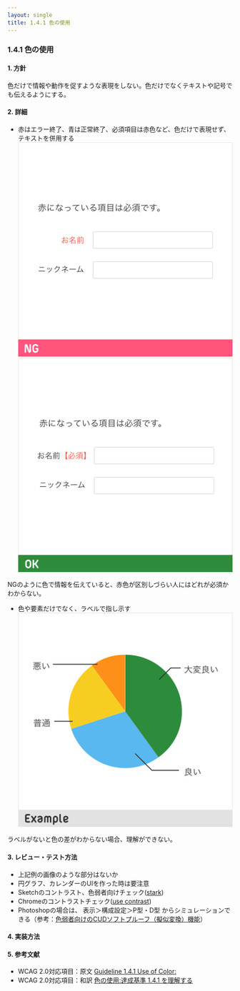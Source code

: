 ```yaml
---
layout: single
title: 1.4.1 色の使用
---
```


### 1.4.1 色の使用

#### 1. 方針
色だけで情報や動作を促すような表現をしない。色だけでなくテキストや記号でも伝えるようにする。

#### 2. 詳細
- 赤はエラー終了、青は正常終了、必須項目は赤色など、色だけで表現せず、テキストを併用する
![色による情報提供のNG例](../../img/1/4/1/1.png)
![色による情報提供のOK例](../../img/1/4/1/2.png)

NGのように色で情報を伝えていると、赤色が区別しづらい人にはどれが必須かわからない。

- 色や要素だけでなく、ラベルで指し示す
![円グラフの例](../../img/1/4/1/3.png)

ラベルがないと色の差がわからない場合、理解ができない。

#### 3. レビュー・テスト方法
- 上記例の画像のような部分はないか
- 円グラフ、カレンダーのUIを作った時は要注意
- Sketchのコントラスト、色弱者向けチェック([stark](http://www.getstark.co/))
- Chromeのコントラストチェック([use contrast](https://chrome.google.com/webstore/detail/chromelens/idikgljglpfilbhaboonnpnnincjhjkd))
- Photoshopの場合は、 表示＞構成設定＞P型・D型 からシミュレーションできる（参考：[色弱者向けのCUDソフトプルーフ（擬似変換）機能](https://www.adobe.com/jp/joc/pscs4/showcase/vol02/tips/)）

#### 4. 実装方法
#### 5. 参考文献
- WCAG 2.0対応項目：原文 [Guideline 1.4.1 Use of Color:](https://www.w3.org/TR/UNDERSTANDING-WCAG20/visual-audio-contrast-without-color.html)
- WCAG 2.0対応項目：和訳 [色の使用:達成基準 1.4.1 を理解する](http://waic.jp/docs/UNDERSTANDING-WCAG20/visual-audio-contrast-without-color.html)

